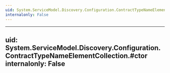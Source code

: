 ```yaml
---
uid: System.ServiceModel.Discovery.Configuration.ContractTypeNameElementCollection
internalonly: False
---
```


---
uid: System.ServiceModel.Discovery.Configuration.ContractTypeNameElementCollection.#ctor
internalonly: False
---
